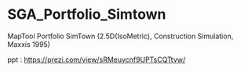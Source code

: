 # SGA_Portfolio_Simtown
MapTool Portfolio 
SimTown (2.5D(IsoMetric), Construction Simulation, Maxxis 1995)

ppt :  https://prezi.com/view/sRMeuycnf9UPTsCQTtvw/
